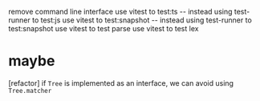 remove command line interface
use vitest to test:ts -- instead using test-runner to test:js
use vitest to test:snapshot -- instead using test-runner to test:snapshot
use vitest to test parse
use vitest to test lex

# maybe

[refactor] if `Tree` is implemented as an interface, we can avoid using `Tree.matcher`
